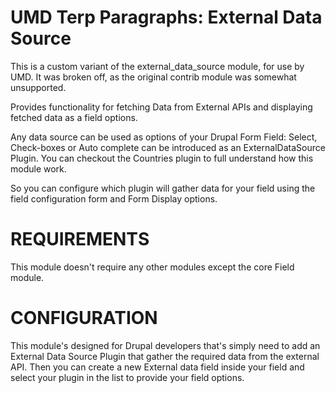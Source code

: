 # UMD Terp Paragraphs: External Data Source

This is a custom variant of the external_data_source module, for use by UMD. It was broken off, as the original contrib module was somewhat unsupported.

Provides functionality for fetching Data from External APIs and displaying 
fetched data as a field options.

Any data source can be used as options of your Drupal Form Field: 
Select, Check-boxes or Auto complete can be introduced 
as an ExternalDataSource Plugin. You can checkout the Countries plugin 
to full understand how this module work.

So you can configure which plugin will gather data for your field using 
the field configuration form and Form Display options. 

# REQUIREMENTS
 This module doesn't require any other modules except the core Field module.

# CONFIGURATION

This module's designed for Drupal developers that's simply need to add an 
External Data Source Plugin that gather the required data from the external 
API. Then you can create a new External data field inside your field and 
select your plugin in the list to provide your field options.
